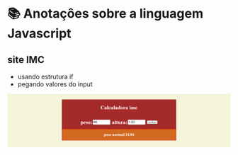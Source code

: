 # 📚 Anotaçôes sobre a linguagem Javascript
 
 ## site IMC
 * usando estrutura if 
 * pegando valores do input 

![imagem](https://github.com/leandroluizpereira/javascript/blob/main/site_imc/2021-06-23.png)
